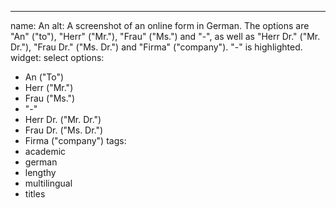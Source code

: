 ---
name: An
alt: A screenshot of an online form in German. The  options are "An" ("to"), "Herr" ("Mr."), "Frau" ("Ms.") and "-", as well as "Herr Dr." ("Mr. Dr."),  "Frau Dr." ("Ms. Dr.") and "Firma" ("company"). "-" is highlighted.
widget: select
options:
  - An ("To")
  - Herr ("Mr.")
  - Frau ("Ms.")
  - "-"
  - Herr Dr. ("Mr. Dr.")
  - Frau Dr. ("Ms. Dr.")
  - Firma ("company")
tags:
  - academic
  - german
  - lengthy
  - multilingual
  - titles
